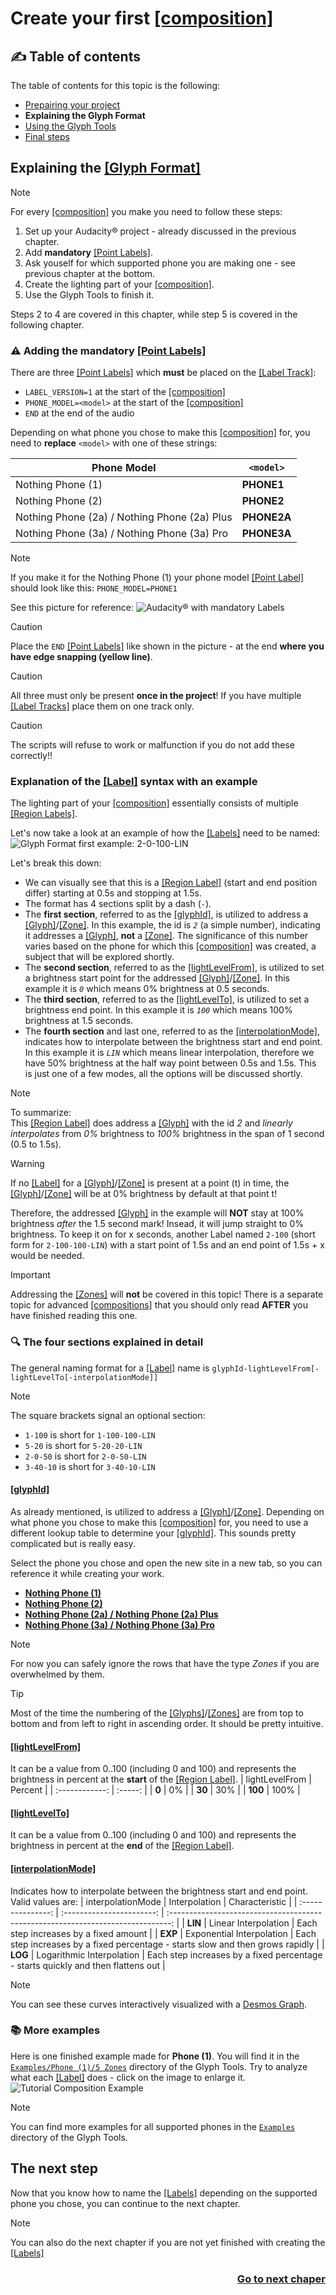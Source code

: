 # Create your first [\[composition\]](../1_Terminology.md#compositioncompositions)
## :writing_hand: Table of contents
The table of contents for this topic is the following:
- [Prepairing your project](./README.md)
- **Explaining the Glyph Format**
- [Using the Glyph Tools](./2_Using%20the%20Glyph%20Tools.md)
- [Final steps](./3_Final%20steps.md)

## Explaining the [\[Glyph Format\]](../1_Terminology.md#glyph-format)
> [!NOTE]
> For every [\[composition\]](../1_Terminology.md#compositioncompositions) you make you need to follow these steps:
> 1. Set up your Audacity&reg; project - already discussed in the previous chapter.
> 2. Add **mandatory** [\[Point Labels\]](../1_Terminology.md#point-label).
> 3. Ask youself for which supported phone you are making one - see previous chapter at the bottom.
> 4. Create the lighting part of your [\[composition\]](../1_Terminology.md#compositioncompositions).
> 5. Use the Glyph Tools to finish it.
> 
> Steps 2 to 4 are covered in this chapter, while step 5 is covered in the following chapter.

<!-- TOC --><a name="adding-the-mandatory-point-labels"></a>
### :warning: Adding the mandatory [\[Point Labels\]](../1_Terminology.md#point-label)
There are three [\[Point Labels\]](../1_Terminology.md#point-label) which **must** be placed on the [\[Label Track\]](../1_Terminology.md#label-track):
* `LABEL_VERSION=1` at the start of the [\[composition\]](../1_Terminology.md#compositioncompositions)
* `PHONE_MODEL=<model>` at the start of the [\[composition\]](../1_Terminology.md#compositioncompositions)
* `END` at the end of the audio

Depending on what phone you chose to make this [\[composition\]](../1_Terminology.md#compositioncompositions) for, you need to **replace** `<model>` with one of these strings:

| Phone Model                                  | `<model>`   |
| -------------------------------------------- | ----------- |
| Nothing Phone (1)                            | **PHONE1**  |
| Nothing Phone (2)                            | **PHONE2**  |
| Nothing Phone (2a) / Nothing Phone (2a) Plus | **PHONE2A** |
| Nothing Phone (3a) / Nothing Phone (3a) Pro  | **PHONE3A** |
> [!Note]
> If you make it for the Nothing Phone (1) your phone model [\[Point Label\]](../1_Terminology.md#point-label) should look like this: `PHONE_MODEL=PHONE1`

See this picture for reference:
![Audacity&reg; with mandatory Labels](./assets/Audacity%20with%20mandatory%20Labels.png)

> [!CAUTION]
> Place the `END` [\[Point Labels\]](../1_Terminology.md#point-label) like shown in the picture - at the end **where you have edge snapping (yellow line)**.

> [!CAUTION]
> All three must only be present **once in the project**! If you have multiple [\[Label Tracks\]](../1_Terminology.md#label-track) place them on one track only.

> [!CAUTION]
> The scripts will refuse to work or malfunction if you do not add these correctly!!

### Explanation of the [\[Label\]](../1_Terminology.md#label) syntax with an example
The lighting part of your [\[composition\]](../1_Terminology.md#compositioncompositions) essentially consists of multiple [\[Region Labels\]](../1_Terminology.md#region-label).

Let's now take a look at an example of how the [\[Labels\]](../1_Terminology.md#label) need to be named:  
![Glyph Format first example: 2-0-100-LIN](./assets/Glyph%20Format%20example%201.png)

Let's break this down:
* We can visually see that this is a [\[Region Label\]](../1_Terminology.md#region-label) (start and end position differ) starting at 0.5s and stopping at 1.5s.
* The format has 4 sections split by a dash (`-`).
* The **first section**, referred to as the [\[glyphId\]](../1_Terminology.md#glyphid), is utilized to address a [\[Glyph\]](../1_Terminology.md#glyphs)/[\[Zone\]](../1_Terminology.md#zones). In this example, the id is *`2`* (a simple number), indicating it addresses a [\[Glyph\]](../1_Terminology.md#glyphs), **not** a [\[Zone\]](../1_Terminology.md#zones). The significance of this number varies based on the phone for which this [\[composition\]](../1_Terminology.md#compositioncompositions) was created, a subject that will be explored shortly.
* The **second section**, referred to as the [\[lightLevelFrom\]](../1_Terminology.md#lightlevelfrom), is utilized to set a brightness start point for the addressed [\[Glyph\]](../1_Terminology.md#glyphs)/[\[Zone\]](../1_Terminology.md#zones). In this example it is *`0`* which means 0% brightness at 0.5 seconds.
* The **third section**, referred to as the [\[lightLevelTo\]](../1_Terminology.md#lightlevelto), is utilized to set a brightness end point. In this example it is *`100`* which means 100% brightness at 1.5 seconds.
* The **fourth section** and last one, referred to as the [\[interpolationMode\]](../1_Terminology.md#interpolationmode), indicates how to interpolate between the brightness start and end point. In this example it is *`LIN`* which means linear interpolation, therefore we have 50% brightness at the half way point between 0.5s and 1.5s. This is just one of a few modes, all the options will be discussed shortly.

> [!NOTE]
> To summarize:  
> This [\[Region Label\]](../1_Terminology.md#region-label) does address a [\[Glyph\]](../1_Terminology.md#glyphs) with the id *2* and *linearly interpolates* from *0%* brightness to *100%* brightness in the span of 1 second (0.5 to 1.5s).

> [!WARNING]
> If no [\[Label\]](../1_Terminology.md#label) for a [\[Glyph\]](../1_Terminology.md#glyphs)/[\[Zone\]](../1_Terminology.md#zones) is present at a point (t) in time, the [\[Glyph\]](../1_Terminology.md#glyphs)/[\[Zone\]](../1_Terminology.md#zones) will be at 0% brightness by default at that point t!
>
> Therefore, the addressed [\[Glyph\]](../1_Terminology.md#glyphs) in the example will **NOT** stay at 100% brightness *after* the 1.5 second mark! Insead, it will jump straight to 0% brightness. To keep it on for x seconds, another Label named `2-100` (short form for `2-100-100-LIN`) with a start point of 1.5s and an end point of 1.5s + x would be needed.

> [!IMPORTANT]
> Addressing the [\[Zones\]](../1_Terminology.md#zones) will **not** be covered in this topic! There is a separate topic for advanced [\[compositions\]](../1_Terminology.md#compositioncompositions) that you should only read **AFTER** you have finished reading this one.

<!-- TOC --><a name="the-four-sections-explained-in-detail"></a>
### :mag: The four sections explained in detail
The general naming format for a [\[Label\]](../1_Terminology.md#label) name is `glyphId-lightLevelFrom[-lightLevelTo[-interpolationMode]]`

> [!NOTE]
> The square brackets signal an optional section:
> * `1-100` is short for `1-100-100-LIN`
> * `5-20` is short for `5-20-20-LIN`
> * `2-0-50` is short for `2-0-50-LIN`
> * `3-40-10` is short for `3-40-10-LIN`

#### [\[glyphId\]](../1_Terminology.md#glyphid)
As already mentioned, is utilized to address a [\[Glyph\]](../1_Terminology.md#glyphs)/[\[Zone\]](../1_Terminology.md#zones). Depending on what phone you chose to make this [\[composition\]](../1_Terminology.md#compositioncompositions) for, you need to use a different lookup table to determine your [\[glyphId\]](../1_Terminology.md#glyphid). This sounds pretty complicated but is really easy.

Select the phone you chose and open the new site in a new tab, so you can reference it while creating your work.
* [**Nothing Phone (1)**](./1a_glyphId%20Nothing%20Phone%20(1).md)
* [**Nothing Phone (2)**](./1b_glyphId%20Nothing%20Phone%20(2).md)
* [**Nothing Phone (2a) / Nothing Phone (2a) Plus**](./1c_glyphId%20Nothing%20Phone%20(2a).md)
* [**Nothing Phone (3a) / Nothing Phone (3a) Pro**](./1d_glyphId%20Nothing%20Phone%20(3a).md)

> [!NOTE]
> For now you can safely ignore the rows that have the type *Zones* if you are overwhelmed by them.

> [!TIP]
> Most of the time the numbering of the [\[Glyphs\]](../1_Terminology.md#glyphs)/[\[Zones\]](../1_Terminology.md#zones) are from top to bottom and from left to right in ascending order. It should be pretty intuitive.

#### [\[lightLevelFrom\]](../1_Terminology.md#lightlevelfrom)
It can be a value from 0..100 (including 0 and 100) and represents the brightness in percent at the **start** of the [\[Region Label\]](../1_Terminology.md#region-label).
| lightLevelFrom | Percent |
| :------------: | :-----: |
|     **0**      |   0%    |
|     **30**     |   30%   |
|    **100**     |  100%   |

#### [\[lightLevelTo\]](../1_Terminology.md#lightlevelto)
It can be a value from 0..100 (including 0 and 100) and represents the brightness in percent at the **end** of the [\[Region Label\]](../1_Terminology.md#region-label).

#### [\[interpolationMode\]](../1_Terminology.md#interpolationmode)
Indicates how to interpolate between the brightness start and end point. Valid values are:
| interpolationMode |       Interpolation       |                                  Characteristic                                  |
| :---------------: | :-----------------------: | :------------------------------------------------------------------------------: |
|      **LIN**      |   Linear Interpolation    |                      Each step increases by a fixed amount                       |
|      **EXP**      | Exponential Interpolation |  Each step increases by a fixed percentage - starts slow and then grows rapidly  |
|      **LOG**      | Logarithmic Interpolation | Each step increases by a fixed percentage - starts quickly and then flattens out |

> [!NOTE]
> You can see these curves interactively visualized with a [Desmos Graph](https://www.desmos.com/calculator/okihr0pqow).

<!-- TOC --><a name="more-examples"></a>
### :books: More examples
Here is one finished example made for **Phone (1)**. You will find it in the [`Examples/Phone (1)/5 Zones`](../../Examples/Nothing%20Phone%20(1)/5%20Zones) directory of the Glyph Tools. Try to analyze what each [\[Label\]](../1_Terminology.md#label) does - click on the image to enlarge it.
![Tutorial Composition Example](./assets/Audacity%20full%20Phone%20(1)%20example.png)

> [!NOTE]
> You can find more examples for all supported phones in the [`Examples`](../../Examples/) directory of the Glyph Tools.

## The next step
Now that you know how to name the [\[Labels\]](../1_Terminology.md#label) depending on the supported phone you chose, you can continue to the next chapter.

> [!NOTE]
> You can also do the next chapter if you are not yet finished with creating the [\[Labels\]](../1_Terminology.md#label)

<div align="right"><h3><a href="2_Using the Glyph Tools.md">Go to next chaper</a></h3></div>
